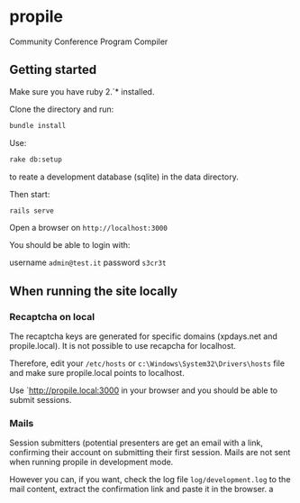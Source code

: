 # propile

Community Conference Program Compiler

## Getting started

Make sure you have ruby 2.`* installed.

Clone the directory and run:

~~~.bash
bundle install
~~~

Use:

~~~.bash
rake db:setup
~~~

to reate a development database (sqlite) in the data directory.

Then start:

~~~.bash
rails serve
~~~

Open a browser on `http://localhost:3000`

You should be able to login with:

username `admin@test.it`
password `s3cr3t`

## When running the site locally

### Recaptcha on local

The recaptcha keys are generated for specific domains (xpdays.net and
propile.local). It is not possible to use recapcha for localhost. 

Therefore,
edit your `/etc/hosts` or `c:\Windows\System32\Drivers\hosts` file and
make sure propile.local points to localhost.

Use `http://propile.local:3000 in your browser and you should be able to
submit sessions.

### Mails 

Session submitters (potential presenters are get an email with a link,
confirming their account on submitting their first session. Mails are
not sent when running propile in development mode. 

However you can, if you want, check the log file `log/development.log`
to the mail content, extract the confirmation link and paste it in the
browser.
a 




